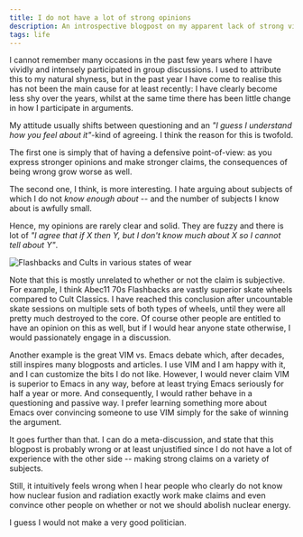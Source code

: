 ```yaml
---
title: I do not have a lot of strong opinions
description: An introspective blogpost on my apparent lack of strong views
tags: life
---
```


I cannot remember many occasions in the past few years where I have vividly and
intensely participated in group discussions. I used to attribute this to my
natural shyness, but in the past year I have come to realise this has not been
the main cause for at least recently: I have clearly become less shy over the
years, whilst at the same time there has been little change in how I participate
in arguments.

My attitude usually shifts between questioning and an *"I guess I understand how
you feel about it"*-kind of agreeing. I think the reason for this is twofold.

The first one is simply that of having a defensive point-of-view: as you express
stronger opinions and make stronger claims, the consequences of being wrong grow
worse as well.

The second one, I think, is more interesting. I hate arguing about subjects of
which I do not *know enough about* -- and the number of subjects I know about is
awfully small.

Hence, my opinions are rarely clear and solid. They are fuzzy and there is lot
of *"I agree that if X then Y, but I don't know much about X so I cannot tell
about Y"*.

![Flashbacks and Cults in various states of wear](/images/2014-01-05-skate-wheels.jpg)

Note that this is mostly unrelated to whether or not the claim is subjective.
For example, I think Abec11 70s Flashbacks are vastly superior skate wheels
compared to Cult Classics. I have reached this conclusion after uncountable
skate sessions on multiple sets of both types of wheels, until they were all
pretty much destroyed to the core. Of course other people are entitled to have
an opinion on this as well, but if I would hear anyone state otherwise, I would
passionately engage in a discussion.

Another example is the great VIM vs. Emacs debate which, after decades, still
inspires many blogposts and articles. I use VIM and I am happy with it, and I
can customize the bits I do not like. However, I would never claim VIM is
superior to Emacs in any way, before at least trying Emacs seriously for half a
year or more. And consequently, I would rather behave in a questioning and
passive way. I prefer learning something more about Emacs over convincing
someone to use VIM simply for the sake of winning the argument.

It goes further than that. I can do a meta-discussion, and state that this
blogpost is probably wrong or at least unjustified since I do not have a lot of
experience with the other side -- making strong claims on a variety of subjects.

Still, it intuitively feels wrong when I hear people who clearly do not know how
nuclear fusion and radiation exactly work make claims and even convince other
people on whether or not we should abolish nuclear energy.

I guess I would not make a very good politician.

